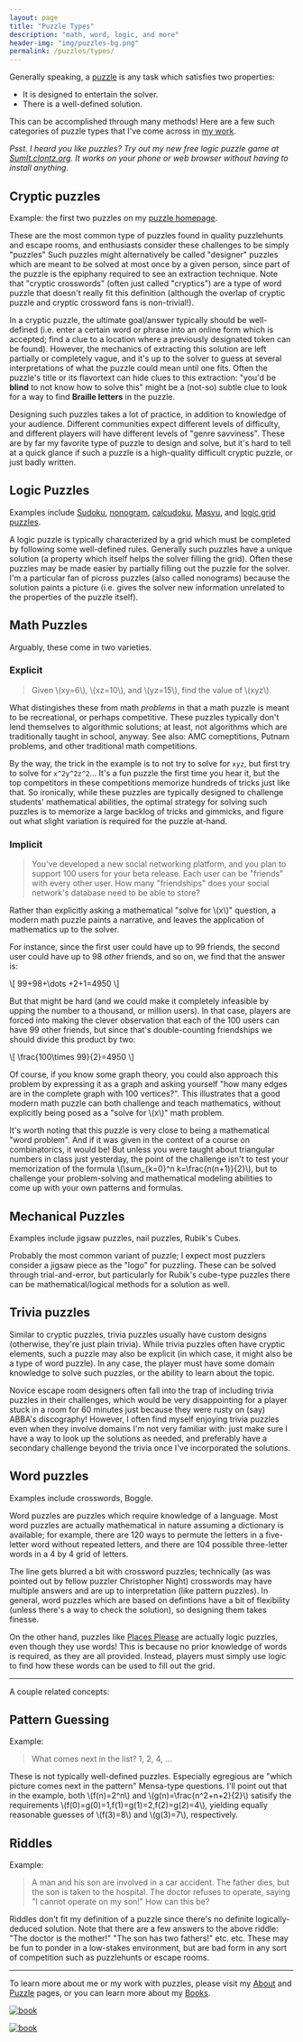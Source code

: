 ```yaml
---
layout: page
title: "Puzzle Types"
description: "math, word, logic, and more"
header-img: "img/puzzles-bg.png"
permalink: /puzzles/types/
---
```



Generally speaking, a [puzzle](https://en.wikipedia.org/wiki/Puzzle)
is any task which satisfies two properties:

* It is designed to entertain the solver.
* There is a well-defined solution.

This can be accomplished through many methods!
Here are a few such categories of puzzle types that I've come across
in [my work](/puzzles/).

*Psst. I heard you like puzzles? Try out my new free logic puzzle
game at [SumIt.clontz.org](https://sumit.clontz.org). It works on
your phone or web browser without having to install anything.*

## Cryptic puzzles

Example: the first two puzzles on my [puzzle homepage](/puzzles/).

These are the most common type of puzzles found in quality puzzlehunts and
escape rooms, and enthusiasts consider these challenges to be simply "puzzles"
Such puzzles might alternatively be called "designer" puzzles
which are meant to be solved at most once by a given person, since part of the
puzzle is the epiphany required to see an extraction technique. Note that
"cryptic crosswords" (often just called "cryptics") 
are a type of word puzzle that doesn't really fit this
definition (although the overlap of cryptic puzzle and cryptic crossword
fans is non-trivial!).

In a cryptic puzzle, the ultimate goal/answer typically should be
well-defined (i.e. enter a certain word or phrase into an online form which is
accepted; find a clue to a location where a previously designated token can be found).
However, the mechanics of extracting this solution are left partially or 
completely vague,
and it's up to the solver to guess at several interpretations of what the puzzle
could mean until one fits. Often the puzzle's title or its flavortext can
hide clues to this extraction: "you'd be **blind** to not know how to solve this"
might be a (not-so) subtle clue to look for a way to find **Braille letters**
in the puzzle.

Designing such puzzles takes a lot of practice, in addition to knowledge of
your audience. Different communities expect different levels of difficulty,
and different players will have different levels of "genre savviness".
These are by far my favorite type of puzzle to design and solve, 
but it's hard to tell at a quick glance if such a puzzle is a high-quality 
difficult cryptic puzzle, or just badly written.

## Logic Puzzles

Examples include [Sudoku](https://en.wikipedia.org/wiki/Sudoku),
[nonogram](https://en.wikipedia.org/wiki/Nonogram),
[calcudoku](https://en.wikipedia.org/wiki/KenKen),
[Masyu](https://en.wikipedia.org/wiki/Masyu), and
[logic grid puzzles](https://en.wikipedia.org/wiki/Logic_puzzle#Logic_grid_puzzles).

A logic puzzle is typically characterized by a grid which must be completed by
following some well-defined rules. Generally such puzzles have a unique solution
(a property which itself helps the solver filling the grid). Often these
puzzles may be made easier by partially filling out the puzzle for the solver.
I'm a particular fan of picross puzzles (also called nonograms) because the solution
paints a picture (i.e. gives the solver new information unrelated to the properties
of the puzzle itself).

## Math Puzzles

Arguably, these come in two varieties.

### Explicit

> Given \\(xy=6\\), \\(xz=10\\), and \\(yz=15\\), find the value of \\(xyz\\).

What distingishes these from math *problems* in that a math
puzzle is meant to be recreational, or
perhaps competitive. These puzzles typically don't lend themselves to algorithmic
solutions; at least, not algorithms which are traditionally taught in school, anyway.
See also: AMC comeptitions, Putnam problems, and other traditional math competitions.

By the way, the trick in the example is to not try to solve for `xyz`, but first try
to solve for `x^2y^2z^2`... It's a fun puzzle the first time you hear it, but the
top competitors in these competitions memorize hundreds of tricks just like that.
So ironically, while these puzzles are typically designed to challenge students'
mathematical abilities, the optimal strategy for solving such puzzles is to
memorize a large backlog of tricks and gimmicks, and figure out what slight variation
is required for the puzzle at-hand.

### Implicit

> You've developed a new social networking platform, and you plan to support
> 100 users for your beta release. Each user can be "friends" with every other
> user. How many "friendships" does your social network's database need to be
> able to store?

Rather than explicitly asking a mathematical "solve for \\(x\\)" question,
a modern math puzzle paints a narrative, and leaves the application of
mathematics up to the solver. 

For instance, since the first user could have
up to 99 friends, the second user could have up to 98 *other* friends,
and so on, we find that the answer is:

\\[
99+98+\dots +2+1=4950
\\]

But that might be hard (and we could make it completely infeasible by
upping the number to a thousand, or million users).
In that case, players are forced into making the clever observation that 
each of the 100 users can have 99 other friends, but since
that's double-counting friendships we should divide this product by two:

\\[
\frac{100\times 99}{2}=4950
\\]

Of course, if you know some graph theory, 
you could also approach this problem by expressing it as a
graph and asking yourself "how many edges are in the complete graph with 100
vertices?". 
This illustrates that a good modern math puzzle can both challenge and teach
mathematics,
without explicitly being posed as a "solve for \\(x\\)"  math problem.

It's worth noting that this puzzle is very close to being a mathematical "word problem".
And if it was given in the context of a course on combinatorics, it would be!
But unless you were taught about triangular numbers in class just yesterday,
the point of the challenge isn't to test your memorization of the formula
\\(\sum_{k=0}^n k=\frac{n(n+1)}{2}\\),
but to challenge your problem-solving and mathematical modeling abilities
to come up with your own patterns and formulas.

## Mechanical Puzzles

Examples include jigsaw puzzles, nail puzzles, Rubik's Cubes.

Probably the most common variant of puzzle; I expect most puzzlers consider a
jigsaw piece as the "logo" for puzzling. These can be solved through trial-and-error,
but particularly for Rubik's cube-type puzzles there can be mathematical/logical
methods for a solution as well. 

## Trivia puzzles

Similar to cryptic puzzles, trivia puzzles usually have custom designs (otherwise,
they're just plain trivia). While trivia puzzles often have cryptic elements, such a puzzle
may also be explicit (in which case, it might also be a type of word puzzle). 
In any case, the player must have some domain knowledge to solve such puzzles,
or the ability to learn about the topic.

Novice escape room designers often fall into the trap of including trivia puzzles
in their challenges, which would be very disappointing for a player stuck in a room
for 60 minutes just because they were rusty on (say) ABBA's discography!
However, I often find myself enjoying trivia puzzles even when they involve domains
I'm not very familiar with: just make sure I have a way to look up the solutions as
needed, and preferably have a secondary challenge beyond the trivia once I've
incorporated the solutions.

## Word puzzles

Examples include crosswords, Boggle.

Word puzzles are puzzles which require knowledge of a language. Most word puzzles are
actually mathematical in nature assuming a dictionary is available; for example,
there are 120 ways to permute the letters in a five-letter word without repeated letters,
and there are 104 possible three-letter words in a 4 by 4 grid of letters.

The line gets blurred a bit with crossword puzzles; technically (as was pointed out
by fellow puzzler Christopher Night) crosswords may have multiple answers and are
up to interpretation (like pattern puzzles). In general, word puzzles which are based
on defintions have a bit of flexibility (unless there's a way to check the solution),
so designing them takes finesse.

On the other hand, puzzles like 
[Places Please](https://www.pennydellpuzzles.com/product.aspx?c=selectedpuzzlespuzzlebooks&p=PLP)
are actually logic puzzles, even though they use words! This is because no prior
knowledge of words is required, as they are all provided. Instead, players must
simply use logic to find how these words can be used to fill out the grid.

---

A couple related concepts:

## Pattern Guessing

Example:

> What comes next in the list? 1, 2, 4, ...

These is not typically well-defined puzzles. Especially egregious are
"which picture comes next in the pattern" Mensa-type questions.
I'll point out that in the example,
both \\(f(n)=2^n\\) and \\(g(n)=\frac{n^2+n+2}{2}\\)
satisify the requirements
\\(f(0)=g(0)=1,f(1)=g(1)=2,f(2)=g(2)=4\\), 
yielding equally reasonable guesses
of \\(f(3)=8\\) and \\(g(3)=7\\), respectively.

## Riddles

Example:

> A man and his son are involved in a car accident. The father dies, but the son
> is taken to the hospital. The doctor refuses to operate, saying "I cannot
> operate on my son!" How can this be?

Riddles don't fit my definition of a puzzle since there's no definite 
logically-deduced solution. 
Note that there are a few answers to the above riddle:
"The doctor is the mother!" "The son has two fathers!" 
etc. etc. These may be fun to ponder in a low-stakes environment, but
are bad form in any sort of competition such as puzzlehunts
or escape rooms.

---

To learn more about me or my work with puzzles,
please visit my [About](/about/)
and [Puzzle](/puzzles/) pages, or you can learn more about my
[Books](/puzzles/books/).

[![book](/img/2020book.jpg)](https://smile.amazon.com/dp/1646111451/)

[![book](/img/2021book.jpg)](https://amzn.to/3cLiVv1)
